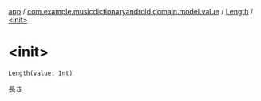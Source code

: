 [app](../../index.md) / [com.example.musicdictionaryandroid.domain.model.value](../index.md) / [Length](index.md) / [&lt;init&gt;](./-init-.md)

# &lt;init&gt;

`Length(value: `[`Int`](https://kotlinlang.org/api/latest/jvm/stdlib/kotlin/-int/index.html)`)`

長さ

